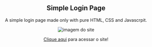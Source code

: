 <div align="center">

  <h2>Simple Login Page</h2>
  <p>A simple login page made only with pure HTML, CSS and Javascrpit.</p>
  <img src="https://i.imgur.com/0szyGM6.png" alt="imagem do site"> 
  <p><a href="https://joaoalfredoalves.github.io/simpleLoginPage/">Clique aqui</a> para acessar o site!</p>

</div>
